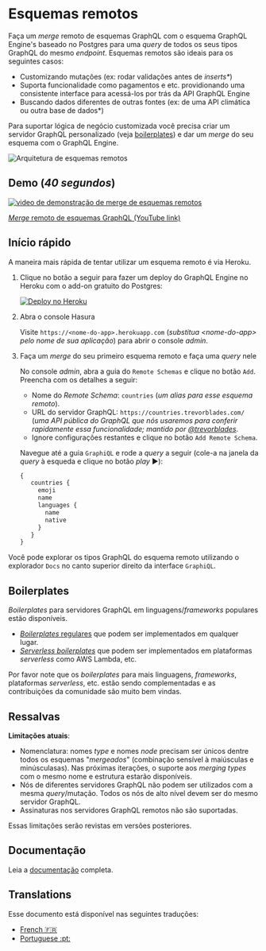 # Esquemas remotos

Faça um _merge_ remoto de esquemas GraphQL com o esquema GraphQL Engine's baseado no Postgres para uma _query_ de todos os 
seus tipos GraphQL do mesmo _endpoint_. Esquemas remotos são ideais para os seguintes casos:

* Customizando mutações (ex: rodar validações antes de _inserts*_)
* Suporta funcionalidade como pagamentos e etc. providionando uma consistente interface para acessá-los
por trás da API GraphQL Engine
* Buscando dados diferentes de outras fontes (ex: de uma API climática ou outra base de dados*)

Para suportar lógica de negócio customizada você precisa criar um servidor GraphQL personalizado
(veja [boilerplates](community/boilerplates/remote-schemas)) e dar um _merge_ do seu esquema com o GraphQL Engine.

![Arquitetura de esquemas remotos](assets/remote-schemas-arch.png)

## Demo (*40 segundos*)

[![video de demonstração de _merge_ de esquemas remotos](https://img.youtube.com/vi/eY4n9aPsi0M/0.jpg)](https://www.youtube.com/watch?v=eY4n9aPsi0M)

[_Merge_ remoto de esquemas GraphQL (YouTube link)](https://youtu.be/eY4n9aPsi0M)

## Início rápido

A maneira mais rápida de tentar utilizar um esquema remoto é via Heroku.

1. Clique no botão a seguir para fazer um deploy do GraphQL Engine no Heroku com o add-on gratuito do Postgres:

    [![Deploy no Heroku](https://www.herokucdn.com/deploy/button.svg)](https://heroku.com/deploy?template=https://github.com/hasura/graphql-engine-heroku)

2. Abra o console Hasura

   Visite `https://<nome-do-app>.herokuapp.com` (*substitua \<nome-do-app\> pelo nome de sua aplicação*) 
   para abrir o console _admin_.

3. Faça um _merge_ do seu primeiro esquema remoto e faça uma _query_ nele

   No console _admin_, abra a guia do ``Remote Schemas`` e  clique no botão ``Add``. Preencha com os detalhes a seguir:
   * Nome do _Remote Schema_: ``countries`` (*um alias para esse esquema remoto*).
   * URL do servidor GraphQL: ``https://countries.trevorblades.com/`` (*uma API pública do GraphQL que nós usaremos para conferir rapidamente essa funcionalidade; mantido por [@trevorblades](https://github.com/trevorblades)*. 
   * Ignore configurações restantes e clique no botão ``Add Remote Schema``.

   Navegue até a guia ``GraphiQL`` e rode a _query_ a seguir (cole-a na janela da _query_ à esqueda e clique no botão _play_ ▶️):

   ```graphql
   {
      countries {
        emoji
        name
        languages {
          name
          native
        }
      }
   }
   ```

  Você pode explorar os tipos GraphQL do esquema remoto utilizando o explorador ``Docs`` no canto superior direito da 
  interface ``GraphiQL``.

## Boilerplates

_Boilerplates_ para servidores GraphQL em linguagens/_frameworks_  populares estão disponíveis.

* [_Boilerplates_ regulares](community/boilerplates/graphql-servers) que podem ser implementados em qualquer lugar.
* [_Serverless boilerplates_](https://github.com/hasura/graphql-serverless) que podem ser implementados em plataformas _serverless_ como AWS Lambda, etc.

Por favor note que os _boilerplates_ para mais linguagens, _frameworks_, plataformas _serverless_, etc. estão sendo complementadas e as contribuições da comunidade são muito bem vindas. 


## Ressalvas

**Limitações atuais**:

* Nomenclatura: nomes _type_ e nomes _node_ precisam ser únicos dentre todos os esquemas "_mergeados_" (combinação sensível à maiúsculas e minúsculasas). Nas próximas iterações, o suporte aos _merging types_ com o mesmo nome e estrutura estarão disponíveis.
* Nós de diferentes servidores GraphQL não podem ser utilizados com a mesma _query_/mutação. Todos os nós de alto nível devem ser do mesmo servidor GraphQL.
* Assinaturas nos servidores GraphQL remotos não são suportadas.

Essas limitações serão revistas em versões posteriores.

## Documentação

Leia a [documentação](https://docs.hasura.io/1.0/graphql/manual/remote-schemas/index.html) completa.

## Translations

Esse documento está disponível nas seguintes traduções:

- [French :fr:](translations/remote-schemas.french.md)
- [Portuguese :pt:](translations/remote-schemas.portuguese.md)
